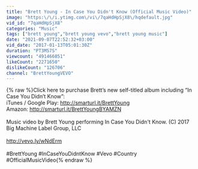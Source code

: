 ```yaml
---
title: "Brett Young - In Case You Didn't Know (Official Music Video)"
image: "https:\/\/i.ytimg.com\/vi\/7qaHdHpSjX8\/hqdefault.jpg"
vid_id: "7qaHdHpSjX8"
categories: "Music"
tags: ["brett young","brett young vevo","brett young music"]
date: "2021-09-07T22:52:32+03:00"
vid_date: "2017-01-13T05:01:30Z"
duration: "PT3M57S"
viewcount: "491466851"
likeCount: "2271650"
dislikeCount: "126706"
channel: "BrettYoungVEVO"
---
```

{% raw %}Click here to purchase Brett’s new self-titled album including “In Case You Didn’t Know”:  <br />iTunes / Google Play: <a rel="nofollow" target="blank" href="http://smarturl.it/BrettYoung">http://smarturl.it/BrettYoung</a> <br />Amazon:  <a rel="nofollow" target="blank" href="http://smarturl.it/BrettYoungBYAMZN">http://smarturl.it/BrettYoungBYAMZN</a> <br /><br />Music video by Brett Young performing In Case You Didn't Know. (C) 2017 Big Machine Label Group, LLC<br /><br /><a rel="nofollow" target="blank" href="http://vevo.ly/wNdErm">http://vevo.ly/wNdErm</a><br /><br />#BrettYoung #InCaseYouDidntKnow #Vevo #Country #OfficialMusicVideo{% endraw %}
